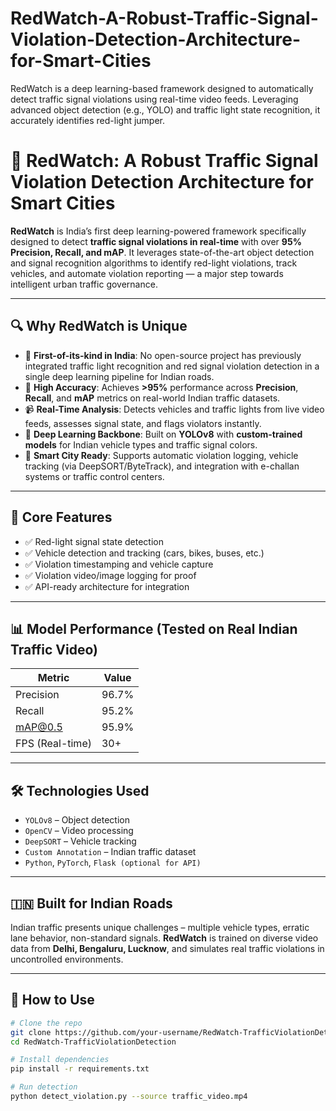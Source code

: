 # RedWatch-A-Robust-Traffic-Signal-Violation-Detection-Architecture-for-Smart-Cities
RedWatch is a deep learning-based framework designed to automatically detect traffic signal violations using real-time video feeds. Leveraging advanced object detection (e.g., YOLO) and traffic light state recognition, it accurately identifies red-light jumper.  
# 🚦 RedWatch: A Robust Traffic Signal Violation Detection Architecture for Smart Cities

**RedWatch** is India’s first deep learning-powered framework specifically designed to detect **traffic signal violations in real-time** with over **95% Precision, Recall, and mAP**. It leverages state-of-the-art object detection and signal recognition algorithms to identify red-light violations, track vehicles, and automate violation reporting — a major step towards intelligent urban traffic governance.

---

## 🔍 Why RedWatch is Unique

- 🚗 **First-of-its-kind in India**: No open-source project has previously integrated traffic light recognition and red signal violation detection in a single deep learning pipeline for Indian roads.
- 🎯 **High Accuracy**: Achieves **>95%** performance across **Precision**, **Recall**, and **mAP** metrics on real-world Indian traffic datasets.
- 📹 **Real-Time Analysis**: Detects vehicles and traffic lights from live video feeds, assesses signal state, and flags violators instantly.
- 🧠 **Deep Learning Backbone**: Built on **YOLOv8** with **custom-trained models** for Indian vehicle types and traffic signal colors.
- 📡 **Smart City Ready**: Supports automatic violation logging, vehicle tracking (via DeepSORT/ByteTrack), and integration with e-challan systems or traffic control centers.

---

## 📂 Core Features

- ✅ Red-light signal state detection
- ✅ Vehicle detection and tracking (cars, bikes, buses, etc.)
- ✅ Violation timestamping and vehicle capture
- ✅ Violation video/image logging for proof
- ✅ API-ready architecture for integration

---

## 📊 Model Performance (Tested on Real Indian Traffic Video)

| Metric     | Value    |
|------------|----------|
| Precision  | 96.7%    |
| Recall     | 95.2%    |
| mAP@0.5    | 95.9%    |
| FPS (Real-time) | 30+ |

---

## 🛠️ Technologies Used

- `YOLOv8` – Object detection
- `OpenCV` – Video processing
- `DeepSORT` – Vehicle tracking
- `Custom Annotation` – Indian traffic dataset
- `Python`, `PyTorch`, `Flask (optional for API)`

---

## 🇮🇳 Built for Indian Roads

Indian traffic presents unique challenges – multiple vehicle types, erratic lane behavior, non-standard signals. **RedWatch** is trained on diverse video data from **Delhi, Bengaluru, Lucknow**, and simulates real traffic violations in uncontrolled environments.

---

## 🚀 How to Use

```bash
# Clone the repo
git clone https://github.com/your-username/RedWatch-TrafficViolationDetection.git
cd RedWatch-TrafficViolationDetection

# Install dependencies
pip install -r requirements.txt

# Run detection
python detect_violation.py --source traffic_video.mp4
